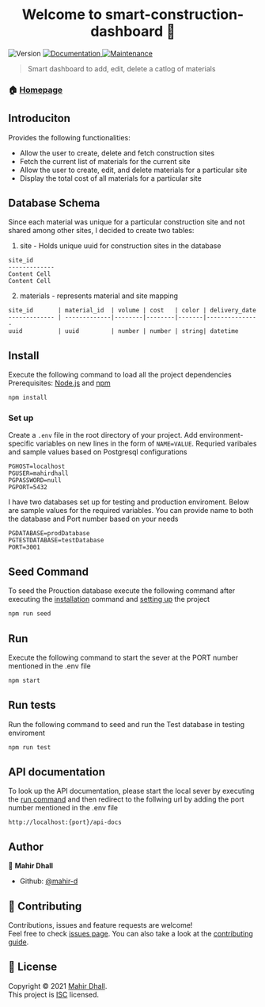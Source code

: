 <h1 align="center">Welcome to smart-construction-dashboard 👋</h1>
<p>
  <img alt="Version" src="https://img.shields.io/badge/version-1.0.0-blue.svg?cacheSeconds=2592000" />
  <a href="localhost:{port}/api-docs" target="_blank">
    <img alt="Documentation" src="https://img.shields.io/badge/documentation-yes-brightgreen.svg" />
  </a>
  <a href="https://github.com/mahir-d/smart-construction-dashboard/graphs/commit-activity" target="_blank">
    <img alt="Maintenance" src="https://img.shields.io/badge/Maintained%3F-yes-green.svg" />
  </a>
</p>

> Smart dashboard to add, edit, delete a catlog of materials



### 🏠 [Homepage](https://github.com/mahir-d/smart-construction-dashboard#readme)

## Introduciton
Provides the following functionalities:
 * Allow the user to create, delete and fetch construction sites
 * Fetch the current list of materials for the current site
 * Allow the user to create, edit, and delete materials for a particular site 
 * Display the total cost of all materials for a particular site

## Database Schema
Since each material was unique for a particular construction site and not shared among other sites,
I decided to create two tables: 

1. site - Holds unique uuid for construction sites in the database 

```
site_id 
-------------
Content Cell 
Content Cell 
```

2. materials - represents material and site mapping

```
site_id       | material_id  | volume | cost   | color | delivery_date 
------------- | -------------|--------|--------|-------|---------------
uuid          | uuid         | number | number | string| datetime      

``` 

## Install
Execute the following command to load all the project dependencies
Prerequisites: [Node.js](https://nodejs.org/en/) and [npm](https://www.npmjs.com/)
```sh
npm install
```

### Set up
Create a `.env` file in the root directory of your project. Add
environment-specific variables on new lines in the form of `NAME=VALUE`.
Requried varibales and sample values based on Postgresql configurations

```dosini
PGHOST=localhost
PGUSER=mahirdhall
PGPASSWORD=null
PGPORT=5432
```
I have two databases set up for testing and production enviroment.
Below are sample values for the required variables. You can provide
name to both the database and Port number based on your needs
```dosini
PGDATABASE=prodDatabase
PGTESTDATABASE=testDatabase
PORT=3001
```

## Seed Command
To seed the Prouction database execute the following
command after executing the [installation](#install) command and [setting up](#set-up) the project

```sh
npm run seed
```

## Run
Execute the following command to start the sever at the PORT number mentioned
in the .env file
``` sh
npm start
```

## Run tests
Run the following command to seed and run the Test database in testing enviroment
```sh
npm run test
```

## API documentation
To look up the API documentation, please start the local sever by executing the [run command](#run)
and then redirect to the follwing url by adding the port number mentioned in the .env file
``` url
http://localhost:{port}/api-docs
```

## Author

👤 **Mahir Dhall**

* Github: [@mahir-d](https://github.com/mahir-d)

## 🤝 Contributing

Contributions, issues and feature requests are welcome!<br />Feel free to check [issues page](https://github.com/mahir-d/smart-construction-dashboard/issues). You can also take a look at the [contributing guide](https://github.com/mahir-d/smart-construction-dashboard/blob/master/CONTRIBUTING.md).

## 📝 License

Copyright © 2021 [Mahir Dhall](https://github.com/mahir-d).<br />
This project is [ISC](https://github.com/mahir-d/smart-construction-dashboard/blob/master/LICENSE) licensed.

